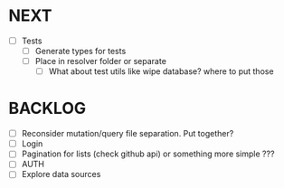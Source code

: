 # NEXT

-   [ ] Tests
    -   [ ] Generate types for tests
    -   [ ] Place in resolver folder or separate
        -   [ ] What about test utils like wipe database? where to put those

# BACKLOG

-   [ ] Reconsider mutation/query file separation. Put together?
-   [ ] Login
-   [ ] Pagination for lists (check github api) or something more simple ???
-   [ ] AUTH
-   [ ] Explore data sources
